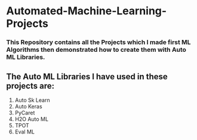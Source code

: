 # Automated-Machine-Learning-Projects

### This Repository contains all the Projects which I made first ML Algorithms then demonstrated how to create them with Auto ML Libraries.
## The Auto ML Libraries I have used in these projects are:
1) Auto Sk Learn
2) Auto Keras
3) PyCaret
4) H2O Auto ML
5) TPOT 
6) Eval ML
